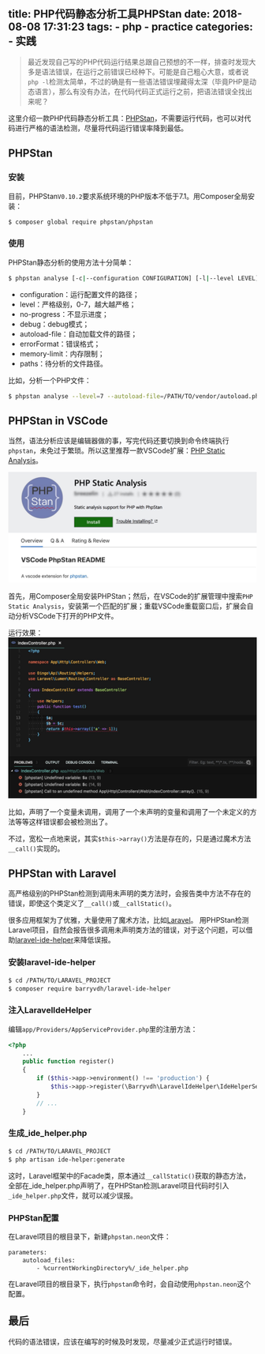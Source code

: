 title: PHP代码静态分析工具PHPStan
date: 2018-08-08 17:31:23
tags: 
    - php 
    - practice
categories:
    - 实践
---

> 最近发现自己写的PHP代码运行结果总跟自己预想的不一样，排查时发现大多是语法错误，在运行之前错误已经种下。可能是自己粗心大意，或者说`php -l`检测太简单，不过的确是有一些语法错误埋藏得太深（毕竟PHP是动态语言），那么有没有办法，在代码代码正式运行之前，把语法错误全找出来呢？

这里介绍一款PHP代码静态分析工具：[PHPStan](https://github.com/phpstan/phpstan)，不需要运行代码，也可以对代码进行严格的语法检测，尽量将代码运行错误率降到最低。

## PHPStan
### 安装
目前，PHPStan`V0.10.2`要求系统环境的PHP版本不低于7.1。用Composer全局安装：
```bash
$ composer global require phpstan/phpstan
```
<!--more-->

### 使用
PHPStan静态分析的使用方法十分简单：
```bash
$ phpstan analyse [-c|--configuration CONFIGURATION] [-l|--level LEVEL] [--no-progress] [--debug] [-a|--autoload-file AUTOLOAD-FILE] [--errorFormat ERRORFORMAT] [--memory-limit MEMORY-LIMIT] [--] [<paths>]...
```

* configuration：运行配置文件的路径；
* level：严格级别，0-7，越大越严格；
* no-progress：不显示进度；
* debug：debug模式；
* autoload-file：自动加载文件的路径；
* errorFormat：错误格式；
* memory-limit：内存限制；
* paths：待分析的文件路径。

比如，分析一个PHP文件：
```bash
$ phpstan analyse --level=7 --autoload-file=/PATH/TO/vendor/autoload.php /PATH/TO/someone.php
```

## PHPStan in VSCode

当然，语法分析应该是编辑器做的事，写完代码还要切换到命令终端执行`phpstan`，未免过于繁琐。所以这里推荐一款VSCode扩展：[PHP Static Analysis](https://marketplace.visualstudio.com/items?itemName=breezelin.phpstan)。

![PHP Static Analysis](/assets/images/practice-php-static-analysis-tool-phpstan1.jpg)

首先，用Composer全局安装PHPStan；然后，在VSCode的扩展管理中搜索`PHP Static Analysis`，安装第一个匹配的扩展；重载VSCode重载窗口后，扩展会自动分析VSCode下打开的PHP文件。

运行效果：
![运行效果](/assets/images/practice-php-static-analysis-tool-phpstan2.jpg)

比如，声明了一个变量未调用，调用了一个未声明的变量和调用了一个未定义的方法等等这样错误都会被检测出了。

不过，宽松一点地来说，其实`$this->array()`方法是存在的，只是通过魔术方法`__call()`实现的。

## PHPStan with Laravel

高严格级别的PHPStan检测到调用未声明的类方法时，会报告类中方法不存在的错误，即使这个类定义了`__call()`或`__callStatic()`。

很多应用框架为了优雅，大量使用了魔术方法，比如[Laravel](https://laravel.com/)。
用PHPStan检测Laravel项目，自然会报告很多调用未声明类方法的错误，对于这个问题，可以借助[laravel-ide-helper](https://github.com/barryvdh/laravel-ide-helper)来降低误报。

### 安装laravel-ide-helper

```bash
$ cd /PATH/TO/LARAVEL_PROJECT
$ composer require barryvdh/laravel-ide-helper
```

### 注入LaravelIdeHelper
编辑`app/Providers/AppServiceProvider.php`里的注册方法：

```php
<?php
    ...
    public function register()
    {
        if ($this->app->environment() !== 'production') {
            $this->app->register(\Barryvdh\LaravelIdeHelper\IdeHelperServiceProvider::class);
        }
        // ...
    }
```

### 生成_ide_helper.php

```bash
$ cd /PATH/TO/LARAVEL_PROJECT
$ php artisan ide-helper:generate
```

这时，Laravel框架中的Facade类，原本通过`__callStatic()`获取的静态方法，全部在_ide_helper.php声明了，在PHPStan检测Laravel项目代码时引入`_ide_helper.php`文件，就可以减少误报。

### PHPStan配置

在Laravel项目的根目录下，新建`phpstan.neon`文件：
```neon
parameters:
    autoload_files:
        - %currentWorkingDirectory%/_ide_helper.php
```

在Laravel项目的根目录下，执行`phpstan`命令时，会自动使用`phpstan.neon`这个配置。

## 最后

代码的语法错误，应该在编写的时候及时发现，尽量减少正式运行时错误。

